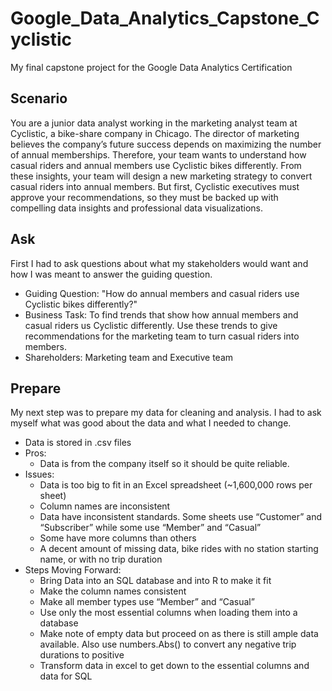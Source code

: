 # Google_Data_Analytics_Capstone_Cyclistic
My final capstone project for the Google Data Analytics Certification

## Scenario
You are a junior data analyst working in the marketing analyst team at Cyclistic, a bike-share company in Chicago. The director
of marketing believes the company’s future success depends on maximizing the number of annual memberships. Therefore,
your team wants to understand how casual riders and annual members use Cyclistic bikes differently. From these insights,
your team will design a new marketing strategy to convert casual riders into annual members. But first, Cyclistic executives
must approve your recommendations, so they must be backed up with compelling data insights and professional data
visualizations.

## Ask
First I had to ask questions about what my stakeholders would want and how I was meant to answer the guiding question.

* Guiding Question: "How do annual members and casual riders use Cyclistic bikes differently?"
* Business Task: To find trends that show how annual members and casual riders us Cyclistic differently. Use these trends to give recommendations for the marketing team to turn casual riders into members.
* Shareholders: Marketing team and Executive team

## Prepare
My next step was to prepare my data for cleaning and analysis. I had to ask myself what was good about the data and what I needed to change.

* Data is stored in .csv files
* Pros: 
  * Data is from the company itself so it should be quite reliable. 
* Issues: 
  * Data is too big to fit in an Excel spreadsheet (~1,600,000 rows per sheet)
  * Column names are inconsistent
  * Data have inconsistent standards. Some sheets use “Customer” and “Subscriber” while some use “Member” and “Casual”
  * Some have more columns than others
  * A decent amount of missing data, bike rides with no station starting name, or with no trip duration
* Steps Moving Forward: 
  * Bring Data into an SQL database and into R to make it fit
  * Make the column names consistent
  * Make all member types use “Member” and “Casual”
  * Use only the most essential columns when loading them into a database
  * Make note of empty data but proceed on as there is still ample data available. Also use numbers.Abs() to convert any negative trip durations to positive
  * Transform data in excel to get down to the essential columns and data for SQL
